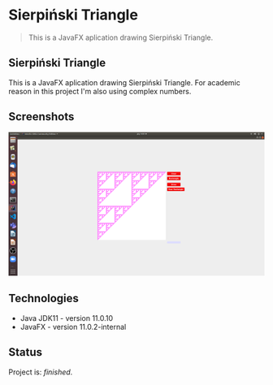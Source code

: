 # Sierpiński Triangle
> This is a JavaFX aplication drawing Sierpiński Triangle.

## Sierpiński Triangle
This is a JavaFX aplication drawing Sierpiński Triangle. For academic reason in this project I'm also using complex numbers.

## Screenshots
![Example screenshot](./screenshots/screen.png)

## Technologies
* Java JDK11 - version 11.0.10
* JavaFX - version 11.0.2-internal


## Status
Project is:  _finished_.
